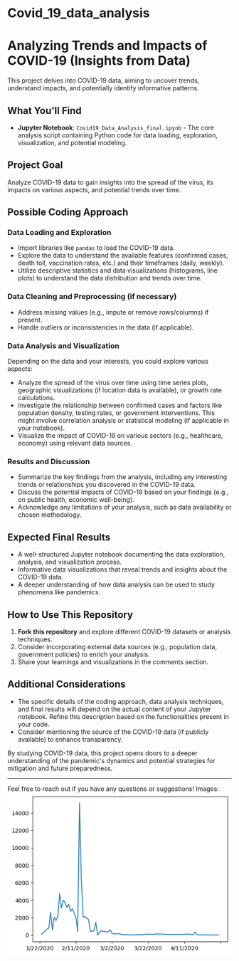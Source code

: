 # Covid_19_data_analysis
# Analyzing Trends and Impacts of COVID-19 (Insights from Data)

This project delves into COVID-19 data, aiming to uncover trends, understand impacts, and potentially identify informative patterns.

## What You'll Find

- **Jupyter Notebook**: `Covid19_Data_Analysis_final.ipynb` - The core analysis script containing Python code for data loading, exploration, visualization, and potential modeling. 

## Project Goal

Analyze COVID-19 data to gain insights into the spread of the virus, its impacts on various aspects, and potential trends over time.

## Possible Coding Approach

### Data Loading and Exploration

- Import libraries like `pandas` to load the COVID-19 data.
- Explore the data to understand the available features (confirmed cases, death toll, vaccination rates, etc.) and their timeframes (daily, weekly).
- Utilize descriptive statistics and data visualizations (histograms, line plots) to understand the data distribution and trends over time.

### Data Cleaning and Preprocessing (if necessary)

- Address missing values (e.g., impute or remove rows/columns) if present.
- Handle outliers or inconsistencies in the data (if applicable).

### Data Analysis and Visualization

Depending on the data and your interests, you could explore various aspects:
- Analyze the spread of the virus over time using time series plots, geographic visualizations (if location data is available), or growth rate calculations.
- Investigate the relationship between confirmed cases and factors like population density, testing rates, or government interventions. This might involve correlation analysis or statistical modeling (if applicable in your notebook).
- Visualize the impact of COVID-19 on various sectors (e.g., healthcare, economy) using relevant data sources.

### Results and Discussion

- Summarize the key findings from the analysis, including any interesting trends or relationships you discovered in the COVID-19 data.
- Discuss the potential impacts of COVID-19 based on your findings (e.g., on public health, economic well-being).
- Acknowledge any limitations of your analysis, such as data availability or chosen methodology.

## Expected Final Results

- A well-structured Jupyter notebook documenting the data exploration, analysis, and visualization process.
- Informative data visualizations that reveal trends and insights about the COVID-19 data.
- A deeper understanding of how data analysis can be used to study phenomena like pandemics.

## How to Use This Repository

1. **Fork this repository** and explore different COVID-19 datasets or analysis techniques.
2. Consider incorporating external data sources (e.g., population data, government policies) to enrich your analysis.
3. Share your learnings and visualizations in the comments section.

## Additional Considerations

- The specific details of the coding approach, data analysis techniques, and final results will depend on the actual content of your Jupyter notebook. Refine this description based on the functionalities present in your code.
- Consider mentioning the source of the COVID-19 data (if publicly available) to enhance transparency.

By studying COVID-19 data, this project opens doors to a deeper understanding of the pandemic's dynamics and potential strategies for mitigation and future preparedness.

---

Feel free to reach out if you have any questions or suggestions!
Images: ![COVID-19 Data Analysis](Images/covid19_analysis.png)
